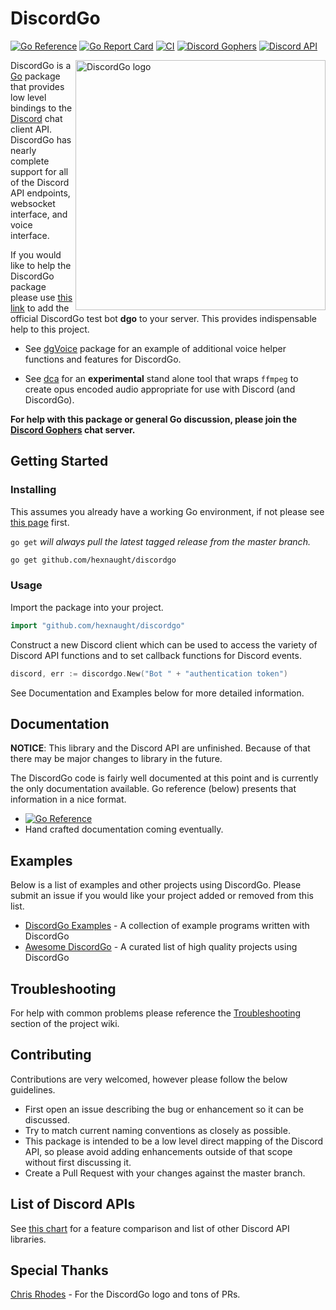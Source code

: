 # DiscordGo

[![Go Reference](https://pkg.go.dev/badge/github.com/hexnaught/discordgo.svg)](https://pkg.go.dev/github.com/hexnaught/discordgo) [![Go Report Card](https://goreportcard.com/badge/github.com/hexnaught/discordgo)](https://goreportcard.com/report/github.com/hexnaught/discordgo) [![CI](https://github.com/hexnaught/discordgo/actions/workflows/ci.yml/badge.svg)](https://github.com/hexnaught/discordgo/actions/workflows/ci.yml) [![Discord Gophers](https://img.shields.io/badge/Discord%20Gophers-%23discordgo-blue.svg)](https://discord.gg/golang) [![Discord API](https://img.shields.io/badge/Discord%20API-%23go_discordgo-blue.svg)](https://discord.com/invite/discord-api)

<img align="right" alt="DiscordGo logo" src="docs/img/discordgo.svg" width="400">

DiscordGo is a [Go](https://golang.org/) package that provides low level
bindings to the [Discord](https://discord.com/) chat client API. DiscordGo
has nearly complete support for all of the Discord API endpoints, websocket
interface, and voice interface.

If you would like to help the DiscordGo package please use
[this link](https://discord.com/oauth2/authorize?client_id=173113690092994561&scope=bot)
to add the official DiscordGo test bot **dgo** to your server. This provides
indispensable help to this project.

* See [dgVoice](https://github.com/hexnaught/dgvoice) package for an example of
additional voice helper functions and features for DiscordGo.

* See [dca](https://github.com/hexnaught/dca) for an **experimental** stand alone
tool that wraps `ffmpeg` to create opus encoded audio appropriate for use with
Discord (and DiscordGo).

**For help with this package or general Go discussion, please join the [Discord
Gophers](https://discord.gg/golang) chat server.**

## Getting Started

### Installing

This assumes you already have a working Go environment, if not please see
[this page](https://golang.org/doc/install) first.

`go get` *will always pull the latest tagged release from the master branch.*

```sh
go get github.com/hexnaught/discordgo
```

### Usage

Import the package into your project.

```go
import "github.com/hexnaught/discordgo"
```

Construct a new Discord client which can be used to access the variety of
Discord API functions and to set callback functions for Discord events.

```go
discord, err := discordgo.New("Bot " + "authentication token")
```

See Documentation and Examples below for more detailed information.


## Documentation

**NOTICE**: This library and the Discord API are unfinished.
Because of that there may be major changes to library in the future.

The DiscordGo code is fairly well documented at this point and is currently
the only documentation available. Go reference (below) presents that information in a nice format.

- [![Go Reference](https://pkg.go.dev/badge/github.com/hexnaught/discordgo.svg)](https://pkg.go.dev/github.com/hexnaught/discordgo)
- Hand crafted documentation coming eventually.


## Examples

Below is a list of examples and other projects using DiscordGo.  Please submit
an issue if you would like your project added or removed from this list.

- [DiscordGo Examples](https://github.com/hexnaught/discordgo/tree/master/examples) - A collection of example programs written with DiscordGo
- [Awesome DiscordGo](https://github.com/hexnaught/discordgo/wiki/Awesome-DiscordGo) - A curated list of high quality projects using DiscordGo

## Troubleshooting
For help with common problems please reference the
[Troubleshooting](https://github.com/hexnaught/discordgo/wiki/Troubleshooting)
section of the project wiki.


## Contributing
Contributions are very welcomed, however please follow the below guidelines.

- First open an issue describing the bug or enhancement so it can be
discussed.
- Try to match current naming conventions as closely as possible.
- This package is intended to be a low level direct mapping of the Discord API,
so please avoid adding enhancements outside of that scope without first
discussing it.
- Create a Pull Request with your changes against the master branch.


## List of Discord APIs

See [this chart](https://abal.moe/Discord/Libraries.html) for a feature
comparison and list of other Discord API libraries.

## Special Thanks

[Chris Rhodes](https://github.com/iopred) - For the DiscordGo logo and tons of PRs.
